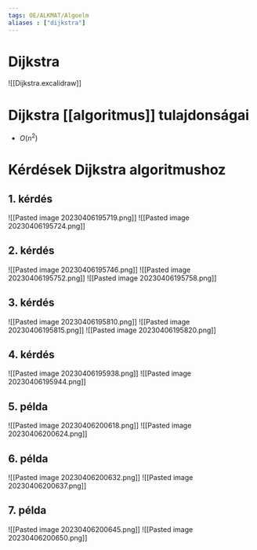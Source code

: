 ```yaml
---
tags: OE/ALKMAT/Algoelm 
aliases : ["dijkstra"]
---
```

# Dijkstra
![[Dijkstra.excalidraw]]
# Dijkstra [[algoritmus]] tulajdonságai
- $O(n^2)$

# Kérdések Dijkstra algoritmushoz
## 1. kérdés
![[Pasted image 20230406195719.png]]
![[Pasted image 20230406195724.png]]
## 2. kérdés
![[Pasted image 20230406195746.png]]
![[Pasted image 20230406195752.png]]
![[Pasted image 20230406195758.png]]
## 3. kérdés
![[Pasted image 20230406195810.png]]
![[Pasted image 20230406195815.png]]
![[Pasted image 20230406195820.png]]
## 4. kérdés
![[Pasted image 20230406195938.png]]
![[Pasted image 20230406195944.png]]
## 5. példa
![[Pasted image 20230406200618.png]]
![[Pasted image 20230406200624.png]]
## 6. példa
![[Pasted image 20230406200632.png]]
![[Pasted image 20230406200637.png]]
## 7. példa
![[Pasted image 20230406200645.png]]
![[Pasted image 20230406200650.png]]